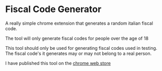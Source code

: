 # Fiscal Code Generator

A really simple chrome extension that generates a random italian fiscal code.

The tool will only generate fiscal codes for people over the age of 18

This tool should only be used for generating fiscal codes used in testing. The fiscal code's it generates may or may not belong to a real person.

I have published this tool on the [chrome web store](https://chrome.google.com/webstore/detail/fiscal-code-generator/nlcnmipokibkidjcgeomjlhmlaepgkei)
